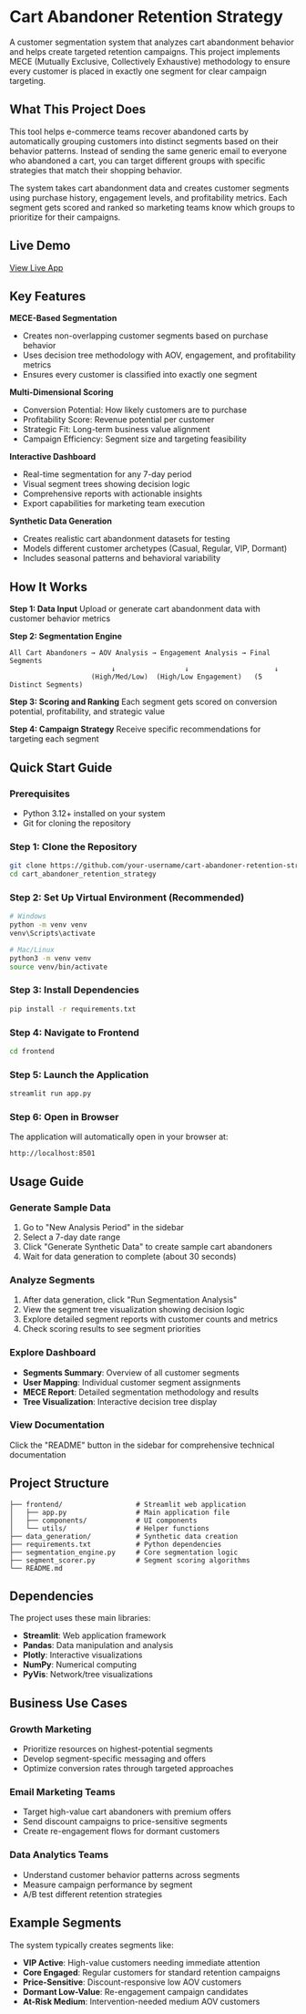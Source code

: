 # Cart Abandoner Retention Strategy

A customer segmentation system that analyzes cart abandonment behavior and helps create targeted retention campaigns. This project implements MECE (Mutually Exclusive, Collectively Exhaustive) methodology to ensure every customer is placed in exactly one segment for clear campaign targeting.

## What This Project Does

This tool helps e-commerce teams recover abandoned carts by automatically grouping customers into distinct segments based on their behavior patterns. Instead of sending the same generic email to everyone who abandoned a cart, you can target different groups with specific strategies that match their shopping behavior.

The system takes cart abandonment data and creates customer segments using purchase history, engagement levels, and profitability metrics. Each segment gets scored and ranked so marketing teams know which groups to prioritize for their campaigns.

## Live Demo
[View Live App](https://cart-retention-mece-dashboard.streamlit.app/)

## Key Features

**MECE-Based Segmentation**
- Creates non-overlapping customer segments based on purchase behavior
- Uses decision tree methodology with AOV, engagement, and profitability metrics
- Ensures every customer is classified into exactly one segment

**Multi-Dimensional Scoring**
- Conversion Potential: How likely customers are to purchase
- Profitability Score: Revenue potential per customer
- Strategic Fit: Long-term business value alignment
- Campaign Efficiency: Segment size and targeting feasibility

**Interactive Dashboard**
- Real-time segmentation for any 7-day period
- Visual segment trees showing decision logic
- Comprehensive reports with actionable insights
- Export capabilities for marketing team execution

**Synthetic Data Generation**
- Creates realistic cart abandonment datasets for testing
- Models different customer archetypes (Casual, Regular, VIP, Dormant)
- Includes seasonal patterns and behavioral variability

## How It Works

**Step 1: Data Input**
Upload or generate cart abandonment data with customer behavior metrics

**Step 2: Segmentation Engine**
```
All Cart Abandoners → AOV Analysis → Engagement Analysis → Final Segments
                         ↓                 ↓                     ↓
                    (High/Med/Low)  (High/Low Engagement)   (5 Distinct Segments)
```

**Step 3: Scoring and Ranking**
Each segment gets scored on conversion potential, profitability, and strategic value

**Step 4: Campaign Strategy**
Receive specific recommendations for targeting each segment

## Quick Start Guide

### Prerequisites
- Python 3.12+ installed on your system
- Git for cloning the repository

### Step 1: Clone the Repository
```bash
git clone https://github.com/your-username/cart-abandoner-retention-strategy.git
cd cart_abandoner_retention_strategy
```

### Step 2: Set Up Virtual Environment (Recommended)
```bash
# Windows
python -m venv venv
venv\Scripts\activate

# Mac/Linux
python3 -m venv venv
source venv/bin/activate
```

### Step 3: Install Dependencies
```bash
pip install -r requirements.txt
```

### Step 4: Navigate to Frontend
```bash
cd frontend
```

### Step 5: Launch the Application
```bash
streamlit run app.py
```

### Step 6: Open in Browser
The application will automatically open in your browser at:
```
http://localhost:8501
```

## Usage Guide

### Generate Sample Data
1. Go to "New Analysis Period" in the sidebar
2. Select a 7-day date range
3. Click "Generate Synthetic Data" to create sample cart abandoners
4. Wait for data generation to complete (about 30 seconds)

### Analyze Segments
1. After data generation, click "Run Segmentation Analysis"
2. View the segment tree visualization showing decision logic
3. Explore detailed segment reports with customer counts and metrics
4. Check scoring results to see segment priorities

### Explore Dashboard
- **Segments Summary**: Overview of all customer segments
- **User Mapping**: Individual customer segment assignments
- **MECE Report**: Detailed segmentation methodology and results
- **Tree Visualization**: Interactive decision tree display

### View Documentation
Click the "README" button in the sidebar for comprehensive technical documentation

## Project Structure

```
├── frontend/                  # Streamlit web application
│   ├── app.py                 # Main application file
│   ├── components/            # UI components
│   └── utils/                 # Helper functions
├── data_generation/           # Synthetic data creation
├── requirements.txt           # Python dependencies
├── segmentation_engine.py     # Core segmentation logic
├── segment_scorer.py          # Segment scoring algorithms
└── README.md                
```

## Dependencies

The project uses these main libraries:
- **Streamlit**: Web application framework
- **Pandas**: Data manipulation and analysis
- **Plotly**: Interactive visualizations
- **NumPy**: Numerical computing
- **PyVis**: Network/tree visualizations

## Business Use Cases

### Growth Marketing
- Prioritize resources on highest-potential segments
- Develop segment-specific messaging and offers
- Optimize conversion rates through targeted approaches

### Email Marketing Teams
- Target high-value cart abandoners with premium offers
- Send discount campaigns to price-sensitive segments
- Create re-engagement flows for dormant customers

### Data Analytics Teams
- Understand customer behavior patterns across segments
- Measure campaign performance by segment
- A/B test different retention strategies

## Example Segments

The system typically creates segments like:
- **VIP Active**: High-value customers needing immediate attention
- **Core Engaged**: Regular customers for standard retention campaigns  
- **Price-Sensitive**: Discount-responsive low AOV customers
- **Dormant Low-Value**: Re-engagement campaign candidates
- **At-Risk Medium**: Intervention-needed medium AOV customers